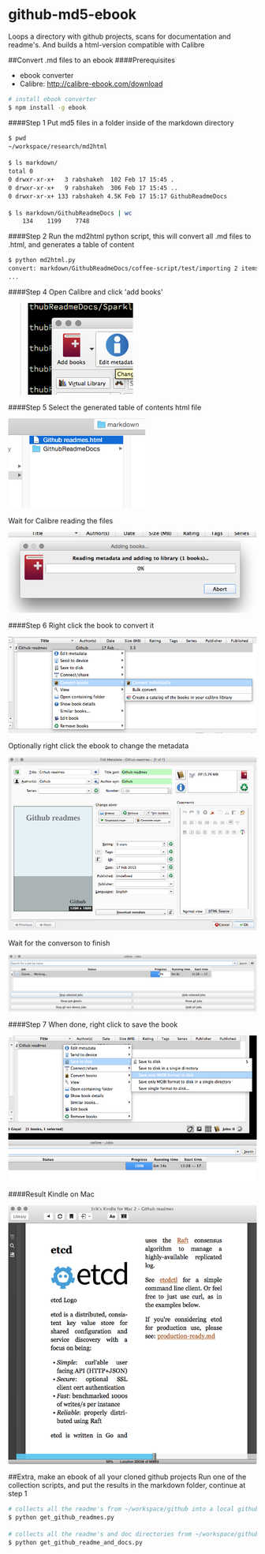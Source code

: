 # github-md5-ebook
Loops a directory with github projects, scans for documentation and readme's. And builds a html-version compatible with Calibre

##Convert .md files to an ebook
####Prerequisites
* ebook converter
* Calibre: http://calibre-ebook.com/download

```bash
# install ebook converter
$ npm install -g ebook
```

####Step 1
Put md5 files in a folder inside of the markdown directory

```bash
$ pwd
~/workspace/research/md2html

$ ls markdown/
total 0
0 drwxr-xr-x+   3 rabshakeh  102 Feb 17 15:45 .
0 drwxr-xr-x+   9 rabshakeh  306 Feb 17 15:45 ..
0 drwxr-xr-x+ 133 rabshakeh 4.5K Feb 17 15:17 GithubReadmeDocs

$ ls markdown/GithubReadmeDocs | wc
    134    1199    7748
```

####Step 2
Run the md2html python script, this will convert all .md files to .html, and generates a table of content

```bash
$ python md2html.py
convert: markdown/GithubReadmeDocs/coffee-script/test/importing 2 items
...
```

####Step 4
Open Calibre and click 'add books' 

> ![addbooks](resources/addbooks.png)

####Step 5
Select the generated table of contents html file

![toc](resources/toc.png)

Wait for Calibre reading the files

![reading](resources/reading.png)

####Step 6
Right click the book to convert it

![rightclickconvert](resources/rightclickconvert.png)

Optionally right click the ebook to change the metadata

![changemetadata](resources/changemetadata.png)

Wait for the converson to finish

![working](resources/working.png)

####Step 7
When done, right click to save the book

![savebook](resources/savebook.png)

####Result
Kindle on Mac

![kindle](resources/kindle.png)


##Extra, make an ebook of all your cloned github projects
Run one of the collection scripts, and put the results in the markdown folder, continue at step 1

```bash
# collects all the readme's from ~/workspace/github into a local github directory
$ python get_github_readmes.py

# collects all the readme's and doc directories from ~/workspace/github into a local github directory
$ python get_github_readme_and_docs.py
```




